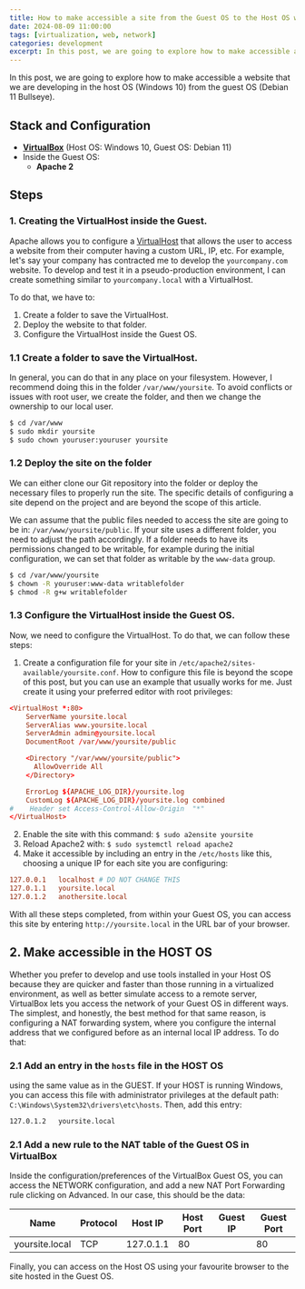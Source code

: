 ```yaml
---
title: How to make accessible a site from the Guest OS to the Host OS with Virtualbox
date: 2024-08-09 11:00:00
tags: [virtualization, web, network]
categories: development
excerpt: In this post, we are going to explore how to make accessible a website that we are developing in the host OS (Windows 10) from the guest OS (Debian 11 Bullseye).
---
```


In this post, we are going to explore how to make accessible a website that we are developing in the host OS (Windows 10) from the guest OS (Debian 11 Bullseye).
 
## Stack and Configuration

- [**VirtualBox**](https://www.virtualbox.org/) (Host OS: Windows 10, Guest OS: Debian 11)
- Inside the Guest OS:
    - **Apache 2**

## Steps

### 1. Creating the VirtualHost inside the Guest.

Apache allows you to configure a [VirtualHost](https://httpd.apache.org/docs/2.4/vhosts/index.html) that allows the user to access a website from their computer having a custom URL, IP, etc. For example, let's say your company has contracted me to develop the `yourcompany.com` website. To develop and test it in a pseudo-production environment, I can create something similar to `yourcompany.local` with a VirtualHost.

To do that, we have to:

1. Create a folder to save the VirtualHost.
2. Deploy the website to that folder.
3. Configure the VirtualHost inside the Guest OS.

### 1.1 Create a folder to save the VirtualHost.

In general, you can do that in any place on your filesystem. However, I recommend doing this in the folder `/var/www/yoursite`. To avoid conflicts or issues with root user, we create the folder, and then we change the ownership to our local user.

```bash
$ cd /var/www
$ sudo mkdir yoursite
$ sudo chown youruser:youruser yoursite
```

### 1.2 Deploy the site on the folder

We can either clone our Git repository into the folder or deploy the necessary files to properly run the site. The specific details of configuring a site depend on the project and are beyond the scope of this article.

We can assume that the public files needed to access the site are going to be in: `/var/www/yoursite/public`. If your site uses a different folder, you need to adjust the path accordingly. If a folder needs to have its permissions changed to be writable, for example during the initial configuration, we can set that folder as writable by the `www-data` group.

```bash
$ cd /var/www/yoursite
$ chown -R youruser:www-data writablefolder
$ chmod -R g+w writablefolder
```

### 1.3 Configure the VirtualHost inside the Guest OS.

Now, we need to configure the VirtualHost. To do that, we can follow these steps:

1. Create a configuration file for your site in `/etc/apache2/sites-available/yoursite.conf`. How to configure this file is beyond the scope of this post, but you can use an example that usually works for me. Just create it using your preferred editor with root privileges:
```conf
<VirtualHost *:80>
    ServerName yoursite.local
    ServerAlias www.yoursite.local
    ServerAdmin admin@yoursite.local
    DocumentRoot /var/www/yoursite/public

    <Directory "/var/www/yoursite/public">
      AllowOverride All
    </Directory>

    ErrorLog ${APACHE_LOG_DIR}/yoursite.log
    CustomLog ${APACHE_LOG_DIR}/yoursite.log combined
#    Header set Access-Control-Allow-Origin  "*"
</VirtualHost>
```

2. Enable the site with this command: `$ sudo a2ensite yoursite`
3. Reload Apache2 with: `$ sudo systemctl reload apache2`
4. Make it accessible by including an entry in the `/etc/hosts` like this, choosing a unique IP for each site you are configuring:
```conf
127.0.0.1   localhost # DO NOT CHANGE THIS
127.0.1.1   yoursite.local
127.0.1.2   anothersite.local
```

With all these steps completed, from within your Guest OS, you can access this site by entering `http://yoursite.local` in the URL bar of your browser.

## 2. Make accessible in the HOST OS

Whether you prefer to develop and use tools installed in your Host OS because they are quicker and faster than those running in a virtualized environment, as well as better simulate access to a remote server, VirtualBox lets you access the network of your Guest OS in different ways. The simplest, and honestly, the best method for that same reason, is configuring a NAT forwarding system, where you configure the internal address that we configured before as an internal local IP address. To do that:

### 2.1 Add an entry in the `hosts` file in the HOST OS

using the same value as in the GUEST. If your HOST is running Windows, you can access this file with administrator privileges at the default path: `C:\Windows\System32\drivers\etc\hosts`. Then, add this entry:

```txt
127.0.1.2	yoursite.local
```

### 2.1 Add a new rule to the NAT table of the Guest OS in VirtualBox

Inside the configuration/preferences of the VirtualBox Guest OS, you can access the NETWORK configuration, and add a new NAT Port Forwarding rule clicking on Advanced. In our case, this should be the data:

Name | Protocol | Host IP | Host Port | Guest IP | Guest Port |
-----|----------|---------|-----------|----------|------------|
yoursite.local | TCP | 127.0.1.1 | 80 | | 80 |

Finally, you can access on the Host OS using your favourite browser to the site hosted in the Guest OS.
